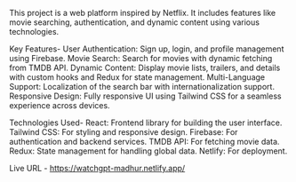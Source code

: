 This project is a web platform inspired by Netflix. It includes features like movie searching, authentication, and dynamic content using various technologies.

Key Features-
User Authentication: Sign up, login, and profile management using Firebase.
Movie Search: Search for movies with dynamic fetching from TMDB API.
Dynamic Content: Display movie lists, trailers, and details with custom hooks and Redux for state management.
Multi-Language Support: Localization of the search bar with internationalization support.
Responsive Design: Fully responsive UI using Tailwind CSS for a seamless experience across devices.

Technologies Used-
React: Frontend library for building the user interface.
Tailwind CSS: For styling and responsive design.
Firebase: For authentication and backend services.
TMDB API: For fetching movie data.
Redux: State management for handling global data.
Netlify: For deployment.

Live URL - https://watchgpt-madhur.netlify.app/
